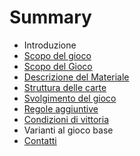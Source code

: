 # Summary

* Introduzione
* [Scopo del gioco](01_introduzione.adoc)
* [Scopo del Gioco](02_scopo_del_gioco.adoc)
* [Descrizione del Materiale](03_descrizione_materiale.adoc)
* [Struttura delle carte](04_struttura_delle_carte.adoc)
* [Svolgimento del gioco](05_svolgimento_del_gioco.adoc)
* [Regole aggiuntive](07_condizioni_di_vittoria.adoc)
* [Condizioni di vittoria](07_condizioni_di_vittoria.adoc)
* Varianti al gioco base
* [Contatti](09_contatti.adoc)

